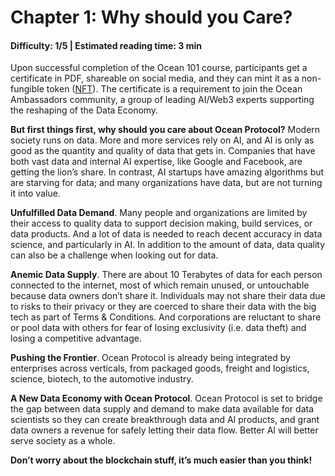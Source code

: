 # Chapter 1: Why should you Care?
#### Difficulty: **1/5** \| Estimated reading time: **3 min**

<dialog character="squid">Are you ready to explore the ocean down to its depths? Just dive in, and we’ll get to the bottom of it.</dialog>

Upon successful completion of the Ocean 101 course, participants get a certificate in PDF, shareable on social media, and they can mint it as a non-fungible token ([NFT](https://en.wikipedia.org/wiki/Non-fungible_token)). The certificate is a requirement to join  the Ocean Ambassadors community, a group of leading AI/Web3 experts supporting the reshaping of the Data Economy.

**But first things first, why should you care about Ocean Protocol?**
Modern society runs on data. More and more services rely on AI, and AI is only as good as the quantity and quality of data that gets in.  Companies that have both vast data and internal AI expertise, like Google and Facebook, are getting the lion’s share. In contrast, AI startups have amazing algorithms but are starving for data; and many organizations  have data, but are not turning it into value.

**Unfulfilled Data Demand**. Many people and organizations are limited by their access to quality data to support decision making, build services, or data products. And a lot of  data is needed to reach decent accuracy in data science, and particularly in AI. In addition to the amount of data, data quality can also be a challenge when looking out for data.

**Anemic Data Supply**. There are about 10 Terabytes of data for each person connected to the internet, most of which remain unused, or untouchable because data owners don’t share it. Individuals may not share their data due to risks to their privacy or they are coerced to share their data with the big tech as part of Terms & Conditions. And corporations are reluctant to share or pool data with others for fear of losing exclusivity (i.e. data theft) and losing a competitive advantage.

**Pushing the Frontier**. Ocean Protocol is already being integrated by enterprises across verticals, from packaged goods, freight and logistics, science, biotech, to the automotive industry.

**A New Data Economy with Ocean Protocol**. Ocean Protocol is set to bridge the gap between data supply and demand to make data available for data scientists so they can create breakthrough data and AI products, and grant data owners a revenue for safely letting their data flow. Better AI will better serve society as a whole.

**Don’t worry about the blockchain stuff, it’s much easier than you think!**

